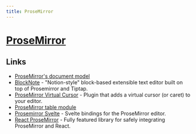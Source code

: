 ```yaml
---
title: ProseMirror
---
```


# [ProseMirror](https://prosemirror.net/)

## Links

- [ProseMirror's document model](https://github.com/ProseMirror/prosemirror-model)
- [BlockNote](https://github.com/YousefED/BlockNote) - "Notion-style" block-based extensible text editor built on top of Prosemirror and Tiptap.
- [ProseMirror Virtual Cursor](https://github.com/ocavue/prosemirror-virtual-cursor) - Plugin that adds a virtual cursor (or caret) to your editor.
- [ProseMirror table module](https://github.com/ProseMirror/prosemirror-tables)
- [Prosemirror Svelte](https://github.com/christianheine/prosemirror-svelte) - Svelte bindings for the ProseMirror editor.
- [React ProseMirror](https://github.com/nytimes/react-prosemirror) - Fully featured library for safely integrating ProseMirror and React.
